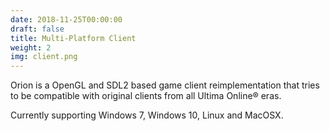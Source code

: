 ```yaml
---
date: 2018-11-25T00:00:00
draft: false
title: Multi-Platform Client
weight: 2
img: client.png
---
```


Orion is a OpenGL and SDL2 based game client reimplementation that tries to be compatible with original clients from all Ultima Online&reg; eras.

Currently supporting Windows 7, Windows 10, Linux and MacOSX.

